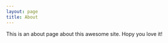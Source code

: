 ```yaml
---
layout: page
title: About
---
```


This is an about page about this awesome site.
Hopy you love it!
